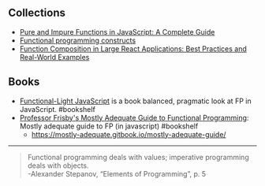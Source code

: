 
## Collections

- [Pure and Impure Functions in JavaScript: A Complete Guide](https://www.syncfusion.com/blogs/post/pure-and-impure-functions-in-javascript-a-complete-guide.aspx)
- [Functional programming constructs](https://divyanshu013.dev/blog/functional-programming-constructs/)
- [Function Composition in Large React Applications: Best Practices and Real-World Examples](https://medium.com/@rivoltafilippo/function-composition-in-large-react-applications-best-practices-and-real-world-examples-805aba8d37b1)

## Books

- [Functional-Light JavaScript](https://github.com/getify/Functional-Light-JS) is a book balanced, pragmatic look at FP in JavaScript. #bookshelf
- [Professor Frisby's Mostly Adequate Guide to Functional Programming](https://github.com/MostlyAdequate/mostly-adequate-guide): Mostly adequate guide to FP (in javascript) #bookshelf
  - https://mostly-adequate.gitbook.io/mostly-adequate-guide/

---

> Functional programming deals with values; imperative programming deals with objects.  
> -Alexander Stepanov, “Elements of Programming”, p. 5
